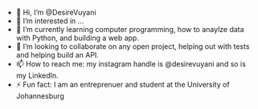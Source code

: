 - 👋 Hi, I’m @DesireVuyani
- 👀 I’m interested in ...
- 🌱 I’m currently learning computer programming, how to anaylze data with Python, and building a web app.
- 💞️ I’m looking to collaborate on any open project, helping out with tests and helping build an API.
- 📫 How to reach me: my instagram handle is @desirevuyani and so is my LinkedIn.
- ⚡ Fun fact: I am an entreprenuer and student at the University of Johannesburg

<!---
DesireVuyani/DesireVuyani is a ✨ special ✨ repository because its `README.md` (this file) appears on your GitHub profile.
You can click the Preview link to take a look at your changes.
--->
